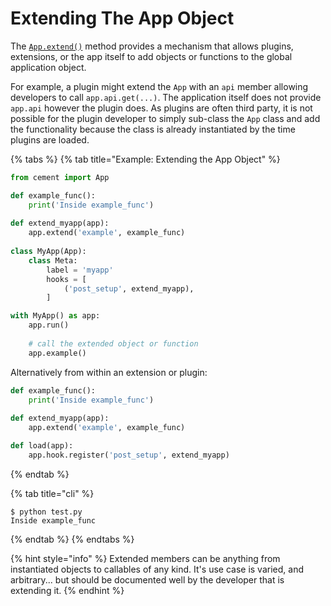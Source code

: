 # Extending The App Object

The [`App.extend()`](https://cement.readthedocs.io/en/2.99/api/core/foundation/#cement.core.foundation.App.extend) method provides a mechanism that allows plugins, extensions, or the app itself to add objects or functions to the global application object. 

For example, a plugin might extend the `App` with an `api` member allowing developers to call `app.api.get(...)`. The application itself does not provide `app.api` however the plugin does. As plugins are often third party, it is not possible for the plugin developer to simply sub-class the `App` class and add the functionality because the class is already instantiated by the time plugins are loaded.

{% tabs %}
{% tab title="Example: Extending the App Object" %}
```python
from cement import App

def example_func():
    print('Inside example_func')
    
def extend_myapp(app):
    app.extend('example', example_func)
    
class MyApp(App):
    class Meta:
        label = 'myapp'
        hooks = [
            ('post_setup', extend_myapp),
        ]

with MyApp() as app:
    app.run()
    
    # call the extended object or function
    app.example()
```

Alternatively from within an extension or plugin:

```python
def example_func():
    print('Inside example_func')
    
def extend_myapp(app):
    app.extend('example', example_func)

def load(app):
    app.hook.register('post_setup', extend_myapp)
```
{% endtab %}

{% tab title="cli" %}
```text
$ python test.py
Inside example_func
```
{% endtab %}
{% endtabs %}

{% hint style="info" %}
Extended members can be anything from instantiated objects to callables of any kind.  It's use case is varied, and arbitrary... but should be documented well by the developer that is extending it.
{% endhint %}

